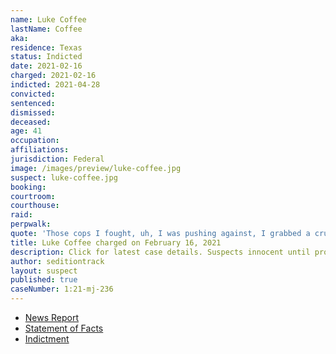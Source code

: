 ```yaml
---
name: Luke Coffee
lastName: Coffee
aka:
residence: Texas
status: Indicted
date: 2021-02-16
charged: 2021-02-16
indicted: 2021-04-28
convicted: 
sentenced: 
dismissed: 
deceased:
age: 41
occupation:
affiliations:
jurisdiction: Federal
image: /images/preview/luke-coffee.jpg
suspect: luke-coffee.jpg
booking:
courtroom:
courthouse:
raid:
perpwalk:
quote: 'Those cops I fought, uh, I was pushing against, I grabbed a crutch. And I went in and pushed against the line. I pushed all against the line and was, like, trying to drive them back, and God gave me some supernatural energy, and they sprayed in my eyes'
title: Luke Coffee charged on February 16, 2021
description: Click for latest case details. Suspects innocent until proven guilty.
author: seditiontrack
layout: suspect
published: true
caseNumber: 1:21-mj-236
---
```

- [News Report](https://www.thedailybeast.com/luke-coffee-fledgling-actor-from-texas-bashed-a-cop-during-capitol-riot-prosecutors-allege)
- [Statement of Facts](https://www.justice.gov/usao-dc/case-multi-defendant/file/1378546/download)
- [Indictment](https://www.justice.gov/usao-dc/case-multi-defendant/file/1404986/download)
